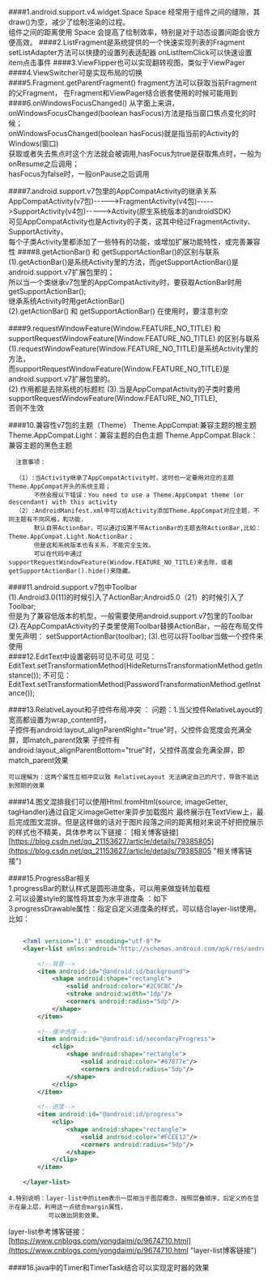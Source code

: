 ####1.android.support.v4.widget.Space
	Space 经常用于组件之间的缝隙，其draw()为空，减少了绘制渲染的过程。  
	组件之间的距离使用 Space 会提高了绘制效率，特别是对于动态设置间距会很方便高效。 
####2.ListFragment是系统提供的一个快速实现列表的Fragment
	setListAdapter方法可以快捷的设置列表适配器 
	onListItemClick可以快速设置item点击事件
####3.ViewFlipper也可以实现翻转视图，类似于ViewPager
####4.ViewSwitcher可是实现布局的切换
####5.Fragment.getParentFragment()
	fragment方法可以获取当前Fragment的父Fragment， 
	在Fragment和ViewPager结合嵌套使用的时候可能用到  
####6.onWindowsFocusChanged()
	从字面上来讲，onWindowsFocusChanged(boolean hasFocus)方法是指当窗口焦点变化的时候；  
	onWindowsFocusChanged(boolean hasFocus)就是指当前的Activity的Windows(窗口)  
	获取或者失去焦点时这个方法就会被调用,hasFocus为true是获取焦点时，一般为onResume之后调用；   
	hasFocus为false时，一般onPause之后调用
  
####7.android.support.v7包里的AppCompatActivity的继承关系
	  AppCompatActivity(v7包)----->FragmentActivity(v4包)----->SupportActivity(v4包)----->Activity(原生系统版本的androidSDK)  
	  可见AppCompatActivity也是Activity的子类，这其中经过FragmentActivity、SupportActivity，   
	  每个子类Activity里都添加了一些特有的功能，或增加扩展功能特性，或完善兼容性
####8.getActionBar() 和 getSupportActionBar()的区别与联系   
     (1).getActionBar()是系统Activity里的方法，而getSupportActionBar()是android.support.v7扩展包里的；   
      	 所以当一个类继承v7包里的AppCompatActivity时，要获取ActionBar时用getSupportActionBar();   
      	 继承系统Activity时用getActionBar()     
	 (2).getActionBar() 和 getSupportActionBar() 在使用时，要注意判空

####9.requestWindowFeature(Window.FEATURE_NO_TITLE) 和 supportRequestWindowFeature(Window.FEATURE_NO_TITLE) 的区别与联系
	 (1).requestWindowFeature(Window.FEATURE_NO_TITLE)是系统Activity里的方法，  
	     而supportRequestWindowFeature(Window.FEATURE_NO_TITLE)是android.support.v7扩展包里的。  
	 (2).作用都是去除系统的标题栏 
	 (3).当是AppCompatActivity的子类时要用supportRequestWindowFeature(Window.FEATURE_NO_TITLE),  
		 否则不生效		 

####10.兼容性v7包的主题（Theme） 
	  Theme.AppCompat:兼容主题的根主题 
	  Theme.AppCompat.Light：兼容主题的白色主题 
	  Theme.AppCompat.Black：兼容主题的黑色主题
	
	  注意事项：
	   
	  （1）:当Activity继承了AppCompatActivity时，这时也一定要用对应的主题Theme.AppCompat开头的系统主题；   
	       不然会报以下错误：You need to use a Theme.AppCompat theme (or descendant) with this activity   
	  （2）:AndroidManifest.xml中可以给Activity添加Theme.AppCompat对应主题，不同主题有不同风格，和功能，  
		   默认自带ActionBar，可以通过设置不带ActionBar的主题去除ActionBar,比如：Theme.AppCompat.Light.NoActionBar；  
		   但是这和系统版本也有关系，不能完全生效。   
		   可以在代码中通过supportRequestWindowFeature(Window.FEATURE_NO_TITLE)来去除，或者getSupportActionBar().hide()来隐藏。  
####11.android.support.v7包中Toolbar  
	(1).Android3.0(11)的时候引入了ActionBar;Android5.0（21）的时候引入了Toolbar;  
	    但是为了兼容低版本的机型，一般需要使用android.support.v7包里的Toolbar  
    (2).在AppCompatActivity的子类里使用Toolbar替换ActionBar，一般在布局文件里先声明： 
		setSupportActionBar(toolbar); 
    (3).也可以将Toolbar当做一个控件来使用  
####12.EditText中设置密码可见不可见
	  可见： 
	  EditText.setTransformationMethod(HideReturnsTransformationMethod.getInstance()); 
	  不可见：   
	  EditText.setTransformationMethod(PasswordTransformationMethod.getInstance());   

####13.RelativeLayout和子控件布局冲突  ：
	问题：1.当父控件RelativeLayout的宽高都设置为wrap_content时，   
		   子控件有android:layout_alignParentRight="true"时，父控件会宽度会充满全屏，即match_parent效果
		   子控件有android:layout_alignParentBottom="true"时，父控件高度会充满全屏，即match_parent效果      

	可以理解为：这两个属性互相冲突以致 RelativeLayout 无法确定自己的尺寸，导致不能达到预期的效果

####14.图文混排我们可以使用Html.fromHtml(source, imageGetter, tagHandler)通过自定义imageGetter来异步加载图片 最终展示在TextView上，最后完成图文混排。但是这样做的话对于图片段落之间的距离相对来说不好把控展示的样式也不精美，具体参考以下链接：
[相关博客链接][https://blog.csdn.net/qq_21153627/article/details/79385805](https://blog.csdn.net/qq_21153627/article/details/79385805 "相关博客链接")      
   
####15.ProgressBar相关    
	1.progressBar的默认样式是圆形进度条，可以用来做旋转加载框  
	2.可以设置style的属性将其变为水平进度条 ：如下 
	  <ProgressBar
        android:id="@+id/pb"
        android:layout_marginTop="30dp"
        android:layout_gravity="right"
        style="@style/Widget.AppCompat.ProgressBar.Horizontal"
        android:layout_width="203dp"
        android:layout_height="32dp"
        android:max="100"
        android:progress="16"
		android:progressDrawable="@drawable/back_login_progress_three"/>    
	3.progressDrawable属性：指定自定义进度条的样式，可以结合layer-list使用。比如：  
 		
```xml

	<?xml version="1.0" encoding="utf-8"?>
	<layer-list xmlns:android="http://schemas.android.com/apk/res/android">
	
	    <!--背景-->
	    <item android:id="@android:id/background">
	        <shape android:shape="rectangle">
	            <solid android:color="#2C9CBC"/>
	            <stroke android:width="1dp"/>
	            <corners android:radius="5dp"/>
	        </shape>
	    </item>
	
	    <!--缓冲进度-->
	    <item android:id="@android:id/secondaryProgress">
	        <clip>
	            <shape android:shape="rectangle">
	                <solid android:color="#87877e"/>
	                <corners android:radius="5dp"/>
	            </shape>
	        </clip>
	    </item>
	
	    <!--进度-->
	    <item android:id="@android:id/progress">
	        <clip>
	            <shape android:shape="rectangle">
	                <solid android:color="#FCEE12"/>
	                <corners android:radius="5dp"/>
	            </shape>
	        </clip>
	    </item>
	
	</layer-list>
```

	4.特别说明：layer-list中的item表示一层相当于图层概念，按照层叠顺序，后定义的在显示在最上层，利用这一点结合margin属性，
			   可以做出阴影效果。  
layer-list参考博客链接：[https://www.cnblogs.com/yongdaimi/p/9674710.html](https://www.cnblogs.com/yongdaimi/p/9674710.html "layer-list博客链接")   

####16.java中的Timer和TimerTask结合可以实现定时器的效果
 